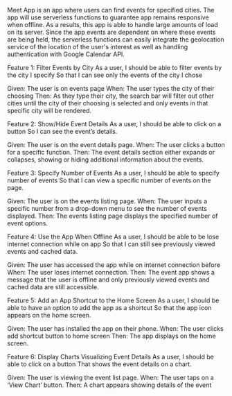 Meet App is an app where users can find events for specified cities. The app will use serverless functions to guarantee app remains responsive when offline. As a results, this app is able to handle large amounts of load on its server. Since the app events are dependent on where these events are being held, the serverless functions can easily integrate the geolocation service of the location of the user's interest as well as handling authentication with Google Calendar API. 

Feature 1: Filter Events by City
As a user, 
I should be able to filter events by the city I specify
So that I can see only the events of the city I chose

Given: The user is on events page
When: The user types the city of their choosing
Then: As they type their city, the search bar will filter out other cities until the city of their choosing is selected and only events in that specific city will be rendered. 

Feature 2: Show/Hide Event Details
As a user, 
I should be able to click on a button
So I can see the event’s details.

Given: The user is on the event details page. 
When: The user clicks a button for a specific function. 
Then: The event details section either expands or collapses, showing or hiding additional information about the events.

Feature 3: Specify Number of Events
As a user,
I should be able to specify number of events 
So that I can view a specific number of events on the page.

Given: The user is on the events listing page. 
When: The user inputs a specific number from a drop-down menu to see the number of events displayed. 
Then: The events listing page displays the specified number of event options.

Feature 4: Use the App When Offline
As a user,
I should be able to be lose internet connection while on app
So that I can still see previously viewed events and cached data.

Given: The user has accessed the app while on internet connection before 
When: The user loses internet connection. 
Then: The event app shows a message that the user is offline and only previously viewed events and cached data are still accessible.

 Feature 5: Add an App Shortcut to the Home Screen
As a user,
I should be able to have an option to add the app as a shortcut
So that the app icon appears on the home screen.

Given: The user has installed the app on their phone. 
When: The user clicks add shortcut button to home screen 
Then: The app displays on the home screen.

Feature 6: Display Charts Visualizing Event Details
As a user,
I should be able to click on a button
That shows the event details on a chart.

Given: The user is viewing the event list page. 
When: The user taps on a ‘View Chart’ button.
Then: A chart appears showing details of the event

